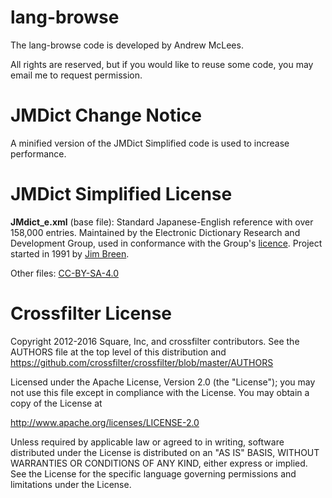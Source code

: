lang-browse
===========
The lang-browse code is developed by Andrew McLees.

All rights are reserved, but if you would like to reuse
some code, you may email me to request permission.

JMDict Change Notice
====================
A minified version of the JMDict Simplified code is
used to increase performance.

JMDict Simplified License
=========================

**JMdict_e.xml** (base file): Standard Japanese-English reference with over 158,000 entries. Maintained by the Electronic Dictionary Research and Development Group, used in conformance with the Group's [licence](http://www.edrdg.org/edrdg/licence.html). Project started in 1991 by [Jim Breen](http://www.csse.monash.edu.au/~jwb/).

Other files: [CC-BY-SA-4.0](http://creativecommons.org/licenses/by-sa/4.0/)

Crossfilter License
===========

Copyright 2012-2016 Square, Inc, and crossfilter contributors.
See the AUTHORS file at the top level of this distribution and
https://github.com/crossfilter/crossfilter/blob/master/AUTHORS

Licensed under the Apache License, Version 2.0 (the "License"); you may not use
this file except in compliance with the License. You may obtain a copy of the
License at

   http://www.apache.org/licenses/LICENSE-2.0

Unless required by applicable law or agreed to in writing, software distributed
under the License is distributed on an "AS IS" BASIS, WITHOUT WARRANTIES OR
CONDITIONS OF ANY KIND, either express or implied. See the License for the
specific language governing permissions and limitations under the License.
